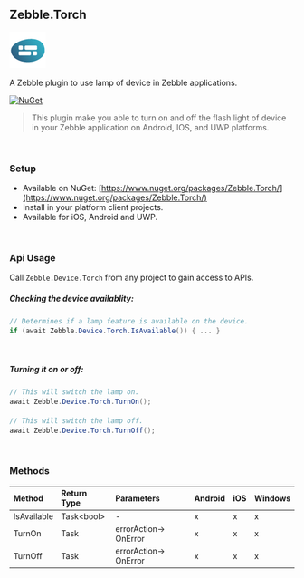 [logo]: https://raw.githubusercontent.com/Geeksltd/Zebble.Torch/master/Shared/NuGet/Icon.png "Zebble.Torch"


## Zebble.Torch

![logo]

A Zebble plugin to use lamp of device in Zebble applications.


[![NuGet](https://img.shields.io/nuget/v/Zebble.Torch.svg?label=NuGet)](https://www.nuget.org/packages/Zebble.Torch/)

> This plugin make you able to turn on and off the flash light of device in your Zebble application on Android, IOS, and UWP platforms.

<br>


### Setup
* Available on NuGet: [https://www.nuget.org/packages/Zebble.Torch/](https://www.nuget.org/packages/Zebble.Torch/)
* Install in your platform client projects.
* Available for iOS, Android and UWP.
<br>


### Api Usage

Call `Zebble.Device.Torch` from any project to gain access to APIs.

##### Checking the device availablity:
```csharp
// Determines if a lamp feature is available on the device.
if (await Zebble.Device.Torch.IsAvailable()) { ... }
```
<br>

##### Turning it on or off:
```csharp
// This will switch the lamp on.
await Zebble.Device.Torch.TurnOn(); 

// This will switch the lamp off.
await Zebble.Device.Torch.TurnOff();
```
<br>


### Methods
| Method       | Return Type  | Parameters                          | Android | iOS | Windows |
| :----------- | :----------- | :-----------                        | :------ | :-- | :------ |
| IsAvailable         | Task<bool&gt;| -| x       | x   | x       |
| TurnOn         | Task| errorAction-> OnError| x       | x   | x       |
| TurnOff         | Task| errorAction-> OnError| x       | x   | x       |
